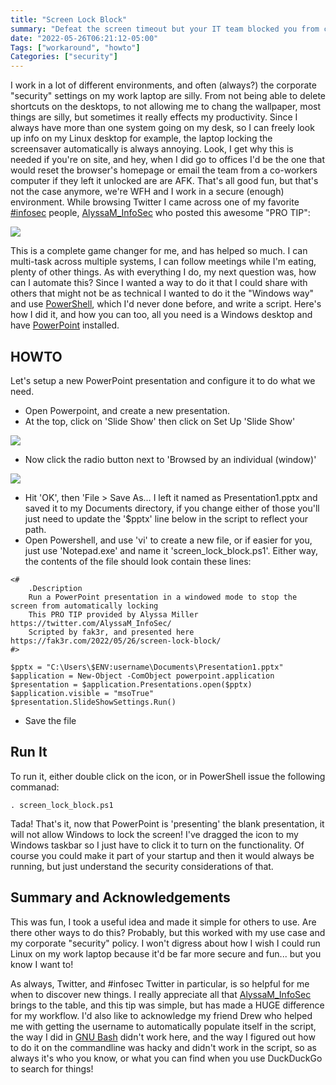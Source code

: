 ```yaml
---
title: "Screen Lock Block"
summary: "Defeat the screen timeout but your IT team blocked you from changing"
date: "2022-05-26T06:21:12-05:00"
Tags: ["workaround", "howto"]
Categories: ["security"] 
---
```

I work in a lot of different environments, and often (always?) the corporate "security" settings on my work laptop are silly. From not being able to delete shortcuts on the desktops, to not allowing me to chang the wallpaper, most things are silly, but sometimes it really effects my productivity. Since I always have more than one system going on my desk, so I can freely look up info on my Linux desktop for example, the laptop locking the screensaver automatically is always annoying. Look, I get why this is needed if you're on site, and hey, when I did go to offices I'd be the one that would reset the browser's homepage or email the team from a co-workers computer if they left it unlocked are are AFK. That's all good fun, but that's not the case anymore, we're WFH and I work in a secure (enough) environment. While browsing Twitter I came across one of my favorite [#infosec](https://twitter.com/hashtag/InfoSec) people, [AlyssaM_InfoSec](https://twitter.com/AlyssaM_InfoSec/) who posted this awesome "PRO TIP": 

![](/2022/screen_lock_block-00.png)

This is a complete game changer for me, and has helped so much. I can multi-task across multiple systems, I can follow meetings while I'm eating, plenty of other things. As with everything I do, my next question was, how can I automate this? Since I wanted a way to do it that I could share with others that might not be as technical I wanted to do it the "Windows way" and use [PowerShell](https://docs.microsoft.com/en-us/powershell/), which I'd never done before, and write a script. Here's how I did it, and how you can too, all you need is a Windows desktop and have [PowerPoint](https://docs.microsoft.com/en-us/office/client-developer/powerpoint-home) installed.

## HOWTO

Let's setup a new PowerPoint presentation and configure it to do what we need. 

* Open Powerpoint, and create a new presentation.
* At the top, click on 'Slide Show' then click on Set Up 'Slide Show'

![](/2022/screen_lock_block-01.png)

* Now click the radio button next to 'Browsed by an individual (window)'

![](/2022/screen_lock_block-02.png)

* Hit 'OK', then 'File > Save As… I left it named as Presentation1.pptx and saved it to my Documents directory, if you change either of those you'll just need to update the '$pptx' line below in the script to reflect your path.
* Open Powershell, and use 'vi' to create a new file, or if easier for you, just use 'Notepad.exe' and name it 'screen_lock_block.ps1'. Either way, the contents of the file should look contain these lines:

```
<# 
	.Description
	Run a PowerPoint presentation in a windowed mode to stop the screen from automatically locking
	This PRO TIP provided by Alyssa Miller https://twitter.com/AlyssaM_InfoSec/
	Scripted by fak3r, and presented here https://fak3r.com/2022/05/26/screen-lock-block/
#>

$pptx = "C:\Users\$ENV:username\Documents\Presentation1.pptx"
$application = New-Object -ComObject powerpoint.application
$presentation = $application.Presentations.open($pptx)
$application.visible = "msoTrue"
$presentation.SlideShowSettings.Run()
```

* Save the file

## Run It

To run it, either double click on the icon, or in PowerShell issue the following commanad:

```
. screen_lock_block.ps1
```

Tada! That's it, now that PowerPoint is 'presenting' the blank presentation, it will not allow Windows to lock the screen! I've dragged the icon to my Windows taskbar so I just have to click it to turn on the functionality. Of course you could make it part of your startup and then it would always be running, but just understand the security considerations of that.

## Summary and Acknowledgements

This was fun, I took a useful idea and made it simple for others to use. Are there other ways to do this? Probably, but this worked with my use case and my corporate "security" policy. I won't digress about how I wish I could run Linux on my work laptop because it'd be far more secure and fun... but  you know I want to!

As always, Twitter, and #infosec Twitter in particular, is so helpful for me when to discover new things. I really appreciate all that [AlyssaM_InfoSec](https://twitter.com/AlyssaM_InfoSec/) brings to the table, and this tip was simple, but has made a HUGE difference for my workflow. I'd also like to acknowledge my friend Drew who helped me with getting the username to automatically populate itself in the script, the way I did in [GNU Bash](https://www.gnu.org/software/bash/) didn't work here, and the way I figured out how to do it on the commandline was hacky and didn't work in the script, so as always it's who you know, or what you can find when you use DuckDuckGo to search for things!
